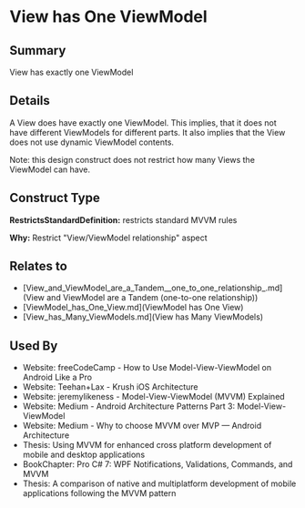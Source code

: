 # View has One ViewModel

## Summary
View has exactly one ViewModel

## Details
A View does have exactly one ViewModel. This implies, that it does not have different ViewModels for different parts. It also implies that the View does not use dynamic ViewModel contents.

Note: this design construct does not restrict how many Views the ViewModel can have.


## Construct Type

**RestrictsStandardDefinition:** restricts standard MVVM rules

**Why:** Restrict "View/ViewModel relationship" aspect



## Relates to

* [View_and_ViewModel_are_a_Tandem__one_to_one_relationship_.md](View and ViewModel are a Tandem (one-to-one relationship))
* [ViewModel_has_One_View.md](ViewModel has One View)
* [View_has_Many_ViewModels.md](View has Many ViewModels)

## Used By
* Website: freeCodeCamp - How to Use Model-View-ViewModel on Android Like a Pro
* Website: Teehan+Lax - Krush iOS Architecture
* Website: jeremylikeness - Model-View-ViewModel (MVVM) Explained
* Website: Medium - Android Architecture Patterns Part 3: Model-View-ViewModel
* Website: Medium - Why to choose MVVM over MVP — Android Architecture
* Thesis: Using MVVM for enhanced cross platform development of mobile and desktop applications
* BookChapter: Pro C# 7: WPF Notifications, Validations, Commands, and MVVM
* Thesis: A comparison of native and multiplatform development of mobile applications following the MVVM pattern

